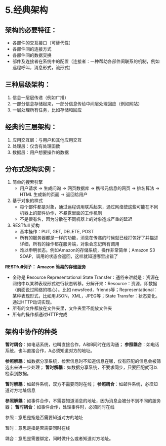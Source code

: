 # 5.经典架构

## 架构的必要特征：

* 各部件的交互接口（可替代性）
* 各部件间的连接方式
* 各部件间的数据交换
* 部件及连接者在系统中的配置（连接者：一种帮助各部件间联系的机制，例如远程呼叫，消息形式，流形式）

## 三种层级架构：

1. 信息一层层传递（例如广播）
2. 一部分信息存储起来，一部分信息传给中间层处理回应（例如网站）
3. 一层处理所有任务，比如存储和回应

## 经典的三层架构：

1. 应用交互层：与用户和其他应用交互
2. 处理层：仅含有处理函数
3. 数据层：用户想要操作的数据

## 分布式架构实例：

1. 简单的搜索引擎
   * 用户请求 -&gt; 生成问询 -&gt; 网页数据库 -&gt; 携带元信息的网页 -&gt; 排名算法 -&gt; HTML 生成新的页面 -&gt; 返回给用户
2. 基于对象的样式
   * 每个部件都是对象，通过远程调用联系起来，通过网络使这些可能在不同机器上的部件协作，不暴露里面的工作机制
   * 不是很有名，因为分散在不同机器上的对象造成严重的延迟
3. RESTfull 架构
   * 基本操作：PUT, GET, DELETE, POST
   * 所有的服务器都是一样的功能，消息在传递的时候就已经打包好了并描述详细，所有的操作都在服务端，对象会忘记所有调用
   * 难以申明状态。例如Amazon的存储系统，操作非常简单；Amazon S3 SOAP，调用的状态会返回，这样就知道哪里出错了

**RESTfull例子： Amazon 简易的存储服务**

* 全称是 Resource Representational State Transfer：通俗来讲就是：资源在网络中以某种表现形式进行状态转移。分解开来：Resource：资源，即数据（前面说过网络的核心）。比如 newsfeed，friends等；Representational：某种表现形式，比如用JSON，XML，JPEG等；State Transfer：状态变化。通过HTTP动词实现。
* 所有的文件都放在文件夹里，文件夹里不能放文件夹
* 所有的操作都通过HTTP完成

## 架构中协作的种类

**暂时耦合**：如电话系统，也叫直接合作，A和B同时在线沟通； **参照耦合**：如电话系统，也叫直接合作，A必须知道对方的地址。

**参照解耦**：如数据分享系统，检索信息时不知道信息在哪，仅有匹配的信息会被筛选出来进一步处理； **暂时解耦**：如数据分享系统，不要求同步，只要匹配就可以检索到数据。

**暂时解耦**：如邮件系统，双方不需要同时在线； **参照耦合**：如邮件系统，必须知道对方地址信息

**参照解耦**：如事件合作，不需要知道消息的地址，因为消息会被分不到不同的服务器； **暂时耦合**：如事件合作，处理事件时，必须同时在线

参照：意思是指是否需要知道对方的地址

暂时：意思是指是否需要同时在线

耦合：意思是需要绑定，同时做什么或者知道对方地址。

